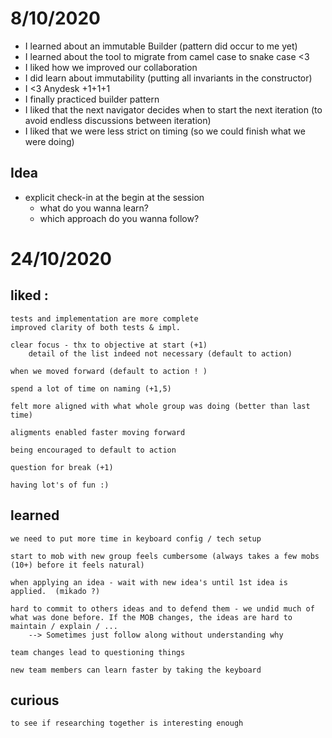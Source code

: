 # 8/10/2020

* I learned about an immutable Builder (pattern did occur to me yet)
* I learned about the tool to migrate from camel case to snake case <3
* I liked how we improved our collaboration
* I did learn about immutability (putting all invariants in the constructor)
* I <3 Anydesk +1+1+1
* I finally practiced builder pattern
* I liked that the next navigator decides when to start the next iteration (to avoid endless discussions between iteration)
* I liked that we were less strict on timing (so we could finish what we were doing)

## Idea

* explicit check-in at the begin at the session 
	- what do you wanna learn?
	- which approach do you wanna follow?


# 24/10/2020

## liked : 
    tests and implementation are more complete
	improved clarity of both tests & impl.

	clear focus - thx to objective at start (+1)
	    detail of the list indeed not necessary (default to action)

	when we moved forward (default to action ! )

	spend a lot of time on naming (+1,5)

	felt more aligned with what whole group was doing (better than last time)

	aligments enabled faster moving forward

	being encouraged to default to action

	question for break (+1)

	having lot's of fun :)


## learned
	we need to put more time in keyboard config / tech setup

	start to mob with new group feels cumbersome (always takes a few mobs (10+) before it feels natural)

	when applying an idea - wait with new idea's until 1st idea is applied.  (mikado ?)

	hard to commit to others ideas and to defend them - we undid much of what was done before. If the MOB changes, the ideas are hard to maintain / explain / ...
		--> Sometimes just follow along without understanding why

	team changes lead to questioning things

	new team members can learn faster by taking the keyboard

## curious 
	to see if researching together is interesting enough

